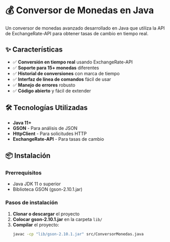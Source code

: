 # 💰 Conversor de Monedas en Java

Un conversor de monedas avanzado desarrollado en Java que utiliza la API de ExchangeRate-API para obtener tasas de cambio en tiempo real.

## ✨ Características

- ✅ **Conversión en tiempo real** usando ExchangeRate-API
- ✅ **Soporte para 15+ monedas** diferentes
- ✅ **Historial de conversiones** con marca de tiempo
- ✅ **Interfaz de línea de comandos** fácil de usar
- ✅ **Manejo de errores** robusto
- ✅ **Código abierto** y fácil de extender

## 🛠️ Tecnologías Utilizadas

- **Java 11+**
- **GSON** - Para análisis de JSON
- **HttpClient** - Para solicitudes HTTP
- **ExchangeRate-API** - Para tasas de cambio

## 📦 Instalación

### Prerrequisitos
- Java JDK 11 o superior
- Biblioteca GSON (gson-2.10.1.jar)

### Pasos de instalación

1. **Clonar o descargar** el proyecto
2. **Colocar gson-2.10.1.jar** en la carpeta `lib/`
3. **Compilar** el proyecto:
   ```bash
   javac -cp "lib/gson-2.10.1.jar" src/ConversorMonedas.java
